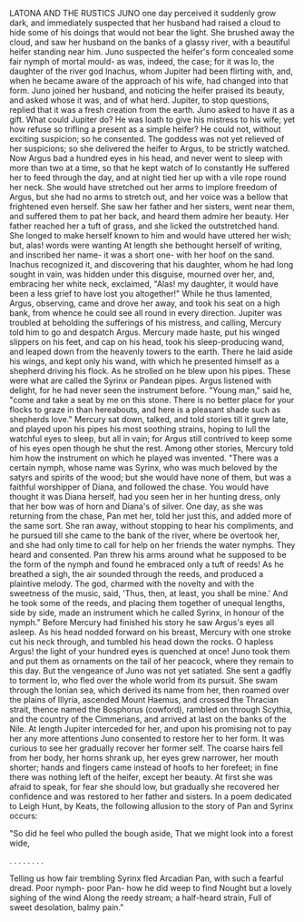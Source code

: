 LATONA AND THE RUSTICS
  JUNO one day perceived it suddenly grow dark, and immediately
  suspected that her husband had raised a cloud to hide some of his
  doings that would not bear the light. She brushed away the cloud,
  and saw her husband on the banks of a glassy river, with a beautiful
  heifer standing near him. Juno suspected the heifer's form concealed
  some fair nymph of mortal mould- as was, indeed, the case; for it
  was Io, the daughter of the river god Inachus, whom Jupiter had been
  flirting with, and, when he became aware of the approach of his
  wife, had changed into that form.
  Juno joined her husband, and noticing the heifer praised its beauty,
  and asked whose it was, and of what herd. Jupiter, to stop
  questions, replied that it was a fresh creation from the earth. Juno
  asked to have it as a gift. What could Jupiter do? He was loath to
  give his mistress to his wife; yet how refuse so trifling a present as
  a simple heifer? He could not, without exciting suspicion; so he
  consented. The goddess was not yet relieved of her suspicions; so
  she delivered the heifer to Argus, to be strictly watched.
  Now Argus bad a hundred eyes in his head, and never went to sleep
  with more than two at a time, so that he kept watch of Io constantly
  He suffered her to feed through the day, and at night tied her up with
  a vile rope round her neck. She would have stretched out her arms to
  implore freedom of Argus, but she had no arms to stretch out, and
  her voice was a bellow that frightened even herself. She saw her
  father and her sisters, went near them, and suffered them to pat her
  back, and heard them admire her beauty. Her father reached her a
  tuft of grass, and she licked the outstretched hand. She longed to
  make herself known to him and would have uttered her wish; but,
  alas! words were wanting At length she bethought herself of writing,
  and inscribed her name- it was a short one- with her hoof on the sand.
  Inachus recognized it, and discovering that his daughter, whom he
  had long sought in vain, was hidden under this disguise, mourned
  over her, and, embracing her white neck, exclaimed, "Alas! my
  daughter, it would have been a less grief to have lost you
  altogether!" While he thus lamented, Argus, observing, came and
  drove her away, and took his seat on a high bank, from whence he could
  see all round in every direction.
  Jupiter was troubled at beholding the sufferings of his mistress,
  and calling, Mercury told him to go and despatch Argus. Mercury made
  haste, put his winged slippers on his feet, and cap on his head,
  took his sleep-producing wand, and leaped down from the heavenly
  towers to the earth. There he laid aside his wings, and kept only
  his wand, with which he presented himself as a shepherd driving his
  flock. As he strolled on he blew upon his pipes. These were what are
  called the Syrinx or Pandean pipes. Argus listened with delight, for
  he had never seen the instrument before. "Young man," said he, "come
  and take a seat by me on this stone. There is no better place for your
  flocks to graze in than hereabouts, and here is a pleasant shade
  such as shepherds love." Mercury sat down, talked, and told stories
  till it grew late, and played upon his pipes his most soothing
  strains, hoping to lull the watchful eyes to sleep, but all in vain;
  for Argus still contrived to keep some of his eyes open though he shut
  the rest.
  Among other stories, Mercury told him how the instrument on which he
  played was invented. "There was a certain nymph, whose name was
  Syrinx, who was much beloved by the satyrs and spirits of the wood;
  but she would have none of them, but was a faithful worshipper of
  Diana, and followed the chase. You would have thought it was Diana
  herself, had you seen her in her hunting dress, only that her bow
  was of horn and Diana's of silver. One day, as she was returning
  from the chase, Pan met her, told her just this, and added more of the
  same sort. She ran away, without stopping to hear his compliments, and
  he pursued till she came to the bank of the river, where be overtook
  her, and she had only time to call for help on her friends the water
  nymphs. They heard and consented. Pan threw his arms around what he
  supposed to be the form of the nymph and found he embraced only a tuft
  of reeds! As he breathed a sigh, the air sounded through the reeds,
  and produced a plaintive melody. The god, charmed with the novelty and
  with the sweetness of the music, said, 'Thus, then, at least, you
  shall be mine.' And he took some of the reeds, and placing them
  together of unequal lengths, side by side, made an instrument which he
  called Syrinx, in honour of the nymph." Before Mercury had finished
  his story he saw Argus's eyes all asleep. As his head nodded forward
  on his breast, Mercury with one stroke cut his neck through, and
  tumbled his head down the rocks. O hapless Argus! the light of your
  hundred eyes is quenched at once! Juno took them and put them as
  ornaments on the tail of her peacock, where they remain to this day.
  But the vengeance of Juno was not yet satiated. She sent a gadfly to
  torment Io, who fled over the whole world from its pursuit. She swam
  through the Ionian sea, which derived its name from her, then roamed
  over the plains of Illyria, ascended Mount Haemus, and crossed the
  Thracian strait, thence named the Bosphorus (cowford), rambled on
  through Scythia, and the country of the Cimmerians, and arrived at
  last on the banks of the Nile. At length Jupiter interceded for her,
  and upon his promising not to pay her any more attentions Juno
  consented to restore her to her form. It was curious to see her
  gradually recover her former self. The coarse hairs fell from her
  body, her horns shrank up, her eyes grew narrower, her mouth
  shorter; hands and fingers came instead of hoofs to her forefeet; in
  fine there was nothing left of the heifer, except her beauty. At first
  she was afraid to speak, for fear she should low, but gradually she
  recovered her confidence and was restored to her father and sisters.
  In a poem dedicated to Leigh Hunt, by Keats, the following
  allusion to the story of Pan and Syrinx occurs:

  "So did he feel who pulled the bough aside,
  That we might look into a forest wide,

  . . . . . . . .

  Telling us how fair trembling Syrinx fled
  Arcadian Pan, with such a fearful dread.
  Poor nymph- poor Pan- how he did weep to find
  Nought but a lovely sighing of the wind
  Along the reedy stream; a half-heard strain,
  Full of sweet desolation, balmy pain."